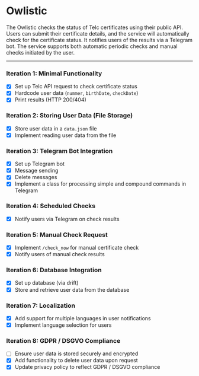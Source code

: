 # Owlistic

The Owlistic checks the status of Telc certificates using their public API. Users can submit their certificate details, and the service will automatically check for the certificate status. It notifies users of the results via a Telegram bot. The service supports both automatic periodic checks and manual checks initiated by the user.

---

### Iteration 1: Minimal Functionality
- [x] Set up Telc API request to check certificate status
- [x] Hardcode user data (`nummer`, `birthDate`, `checkDate`)
- [x] Print results (HTTP 200/404)

### Iteration 2: Storing User Data (File Storage)
- [x] Store user data in a `data.json` file
- [x] Implement reading user data from the file

### Iteration 3: Telegram Bot Integration
- [x] Set up Telegram bot
- [x] Message sending
- [x] Delete messages
- [x] Implement a class for processing simple and compound commands in Telegram

### Iteration 4: Scheduled Checks
- [x] Notify users via Telegram on check results

### Iteration 5: Manual Check Request
- [x] Implement `/check_now` for manual certificate check
- [x] Notify users of manual check results

### Iteration 6: Database Integration
- [x] Set up database (via drift)
- [x] Store and retrieve user data from the database
### Iteration 7: Localization
- [x] Add support for multiple languages in user notifications
- [x] Implement language selection for users

### Iteration 8: GDPR / DSGVO Compliance
- [ ] Ensure user data is stored securely and encrypted
- [x] Add functionality to delete user data upon request
- [x] Update privacy policy to reflect GDPR / DSGVO compliance